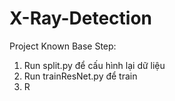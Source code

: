 # X-Ray-Detection
Project Known Base
Step:
1. Run split.py để cấu hình lại dữ liệu
2. Run trainResNet.py để train
3. R
